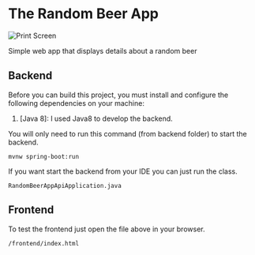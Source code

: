 # The Random Beer App

![Print Screen](pring.png)

Simple web app that displays details about a random beer

## Backend

Before you can build this project, you must install and configure the following dependencies on your machine:
1. [Java 8]: I used Java8 to develop the backend.

You will only need to run this command (from backend folder) to start the backend.

    mvnw spring-boot:run

If you want start the backend from your IDE you can just run the class.

    RandomBeerAppApiApplication.java

## Frontend

To test the frontend just open the file above in your browser.

    /frontend/index.html

